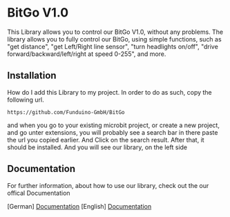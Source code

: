 
# BitGo V1.0

This Library allows you to control our BitGo V1.0, without any problems. The library allows you to fully control our BitGo, using simple functions, such as "get distance", "get Left/Right line sensor", "turn headlights on/off", "drive forward/backward/left/right at speed 0-255", and more.

## Installation

How do I add this Library to my project.
In order to do as such, copy the following url.

```
https://github.com/Funduino-GmbH/BitGo
```

and when you go to your existing microbit project, or create a new project, and go unter extensions, you will probably see a search bar in there paste the url you copied earlier. And Click on the search result. After that, it should be installed. And you will see our library, on the left side


    
## Documentation

For further information, about how to use our library, check out the our offical Documentation

[German]
[Documentation](https://linktodocumentation)
[English] 
[Documentation](https://linktodocumentation)